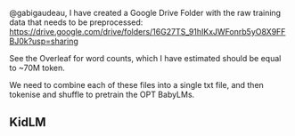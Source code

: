 @gabigaudeau, I have created a Google Drive Folder with the raw training data that needs to be preprocessed: https://drive.google.com/drive/folders/16G27TS_91hIKxJWFonrb5yO8X9FFBJ0k?usp=sharing 

See the Overleaf for word counts, which I have estimated should be equal to ~70M token.

We need to combine each of these files into a single txt file, and then tokenise and shuffle to pretrain the OPT BabyLMs. 

## KidLM

